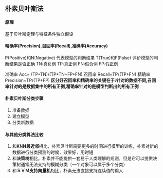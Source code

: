 ## 朴素贝叶斯法

#### 原理

基于贝叶斯定理与特征条件独立假设

#### 精确率(Precision),召回率(Recall),准确率(Accuracy)
P(Positive)和N(Negative) 代表模型的判断结果
T(True)和F(False) 评价模型的判断结果是否正确
TN:真负例
TP:真正例
FN:假负例
FP:假正例

准确率 Acc= (TP+TN)/(TP+TN+FP+FN)
召回率 Recall=TP/(TP+FN)
精确率 Precision=TP/(TP+FP)
**区分好召回率和精确率的关键在于:针对的数据不同,召回率针对的是数据集中的所有正例,精确率针对的是模型判断出的所有正例**


#### 朴素贝叶斯分类步骤
1. 准备数据
2. 建立模型
3. 分类新数据

#### 与其他分类算法比较
1. 和**KNN最近邻**相比，朴素贝叶斯需要更多的时间进行模型的训练，朴素对新的数据进行分类预测的时候，效果好，用时短
2. 和**决策树**相比，朴素并不能提供一套易于人类理解的规则，但是它可以提供决策树通常无法支持的模糊分类（一个对象可以属于多个分类）
3. 和**ＳＶＭ支持向量机**相比，朴素无法直接支持连续值的输入
